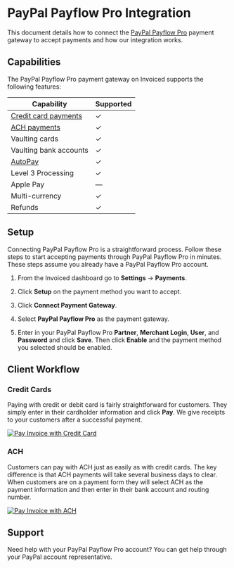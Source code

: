 # PayPal Payflow Pro Integration

This document details how to connect the [PayPal Payflow Pro](https://www.paypal.com/us/webapps/mpp/payflow-payment-gateway) payment gateway to accept payments and how our integration works.

## Capabilities

The PayPal Payflow Pro payment gateway on Invoiced supports the following features:

Capability | Supported
-----------|------------
[Credit card payments](/resources/docs/payments/card) | &#10003;
[ACH payments](/resources/docs/payments/ach) | &#10003;
Vaulting cards | &#10003;
Vaulting bank accounts | &#10003;
[AutoPay](/resources/docs/payments/autopay) | &#10003;
Level 3 Processing | &#10003;
Apple Pay | &mdash;
Multi-currency | &#10003;
Refunds | &#10003;

## Setup

Connecting PayPal Payflow Pro is a straightforward process. Follow these steps to start accepting payments through PayPal Payflow Pro in minutes. These steps assume you already have a PayPal Payflow Pro account.

1. From the Invoiced dashboard go to **Settings** &rarr; **Payments**.

2. Click **Setup** on the payment method you want to accept.

3. Click **Connect Payment Gateway**.

4. Select **PayPal Payflow Pro** as the payment gateway.

5. Enter in your PayPal Payflow Pro **Partner**, **Merchant Login**, **User**, and **Password** and click **Save**. Then click **Enable** and the payment method you selected should be enabled.

## Client Workflow

### Credit Cards

Paying with credit or debit card is fairly straightforward for customers. They simply enter in their cardholder information and click **Pay**. We give receipts to your customers after a successful payment.

[![Pay Invoice with Credit Card](/docs/img/pay-invoice-credit-card.png)](/docs/img/pay-invoice-credit-card.png)

### ACH

Customers can pay with ACH just as easily as with credit cards. The key difference is that ACH payments will take several business days to clear. When customers are on a payment form they will select ACH as the payment information and then enter in their bank account and routing number.

[![Pay Invoice with ACH](/docs/img/pay-invoice-ach.png)](/docs/img/pay-invoice-ach.png)

## Support

Need help with your PayPal Payflow Pro account? You can get help through your PayPal account representative.